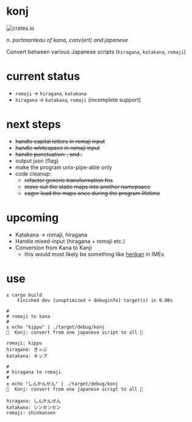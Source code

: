 # konj

![crates.io](https://img.shields.io/crates/v/konj.svg)

_n. portmanteau of kana, conv(ert) and japanese_

Convert between various Japanese scripts (`hiragana`, `katakana`, `romaji`)

# current status

* `romaji` → `hiragana`, `katakana`
* `hiragana` → `katakana`, `romaji` (incomplete support)

# next steps

* ~~handle capital letters in romaji input~~
* ~~handle whitespace in romaji input~~
* ~~handle punctuation: , and .~~
* output json (flag)
* make the program unix-pipe-able only
* code cleanup:
  * ~~refactor generic transformation fns~~
  * ~~move out the static maps into another namepsace~~
  * ~~eager load the maps once during the program lifetime~~

# upcoming

- Katakana → romaji, hiragana
- Handle mixed-input (hiragana + romaji etc.)
- Conversion from Kana to Kanji 
    * this would most likely be something like [henkan](https://en.wikipedia.org/wiki/Language_input_keys#Conversion) in IMEs

# use

```
± cargo build
    Finished dev [unoptimized + debuginfo] target(s) in 0.00s

#
# romaji to kana
#    
± echo "kippu" | ./target/debug/konj
🍱  Konj: convert from one japanese script to all 🍱

romaji: kippu
hiragana: きっぷ
katakana: キップ

#
# hiragana to romaji
#
± echo "しんかんせん" | ./target/debug/konj
🍱  Konj: convert from one japanese script to all 🍱

hiragana: しんかんせん
katakana: シンカンセン
romaji: shinkansen
```
